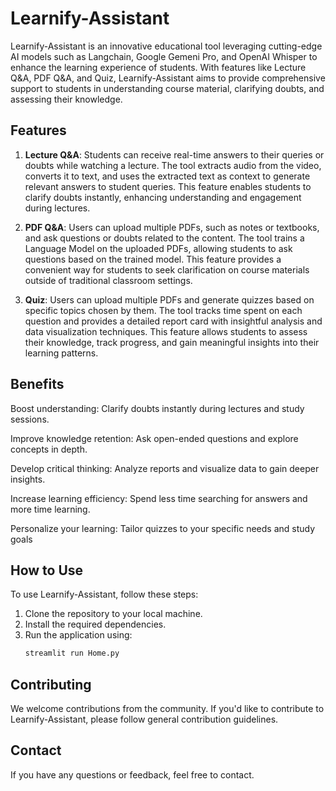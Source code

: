 # Learnify-Assistant

Learnify-Assistant is an innovative educational tool leveraging cutting-edge AI models such as Langchain, Google Gemeni Pro, and OpenAI Whisper to enhance the learning experience of students. With features like Lecture Q&A, PDF Q&A, and Quiz, Learnify-Assistant aims to provide comprehensive support to students in understanding course material, clarifying doubts, and assessing their knowledge.

## Features

1. **Lecture Q&A**: Students can receive real-time answers to their queries or doubts while watching a lecture. The tool extracts audio from the video, converts it to text, and uses the extracted text as context to generate relevant answers to student queries. This feature enables students to clarify doubts instantly, enhancing understanding and engagement during lectures.

2. **PDF Q&A**: Users can upload multiple PDFs, such as notes or textbooks, and ask questions or doubts related to the content. The tool trains a Language Model on the uploaded PDFs, allowing students to ask questions based on the trained model. This feature provides a convenient way for students to seek clarification on course materials outside of traditional classroom settings.

3. **Quiz**: Users can upload multiple PDFs and generate quizzes based on specific topics chosen by them. The tool tracks time spent on each question and provides a detailed report card with insightful analysis and data visualization techniques. This feature allows students to assess their knowledge, track progress, and gain meaningful insights into their learning patterns.

## Benefits

Boost understanding: Clarify doubts instantly during lectures and study sessions.

Improve knowledge retention: Ask open-ended questions and explore concepts in depth.

Develop critical thinking: Analyze reports and visualize data to gain deeper insights.

Increase learning efficiency: Spend less time searching for answers and more time learning.

Personalize your learning: Tailor quizzes to your specific needs and study goals

## How to Use

To use Learnify-Assistant, follow these steps:
1. Clone the repository to your local machine.
2. Install the required dependencies.
3. Run the application using:
    ```bash
   streamlit run Home.py
    ```

## Contributing

We welcome contributions from the community. If you'd like to contribute to Learnify-Assistant, please follow general contribution guidelines.

## Contact

If you have any questions or feedback, feel free to contact.
